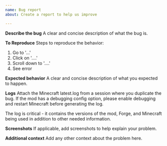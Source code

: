 ```yaml
---
name: Bug report
about: Create a report to help us improve

---
```


**Describe the bug**
A clear and concise description of what the bug is.

**To Reproduce**
Steps to reproduce the behavior:
1. Go to '...'
2. Click on '....'
3. Scroll down to '....'
4. See error

**Expected behavior**
A clear and concise description of what you expected to happen.

**Logs**
Attach the Minecraft latest.log from a session where you duplicate the bug.  If the mod has a debugging config option, please enable debugging and restart Minecraft before generating the log.  

The log is critical - it contains the versions of the mod, Forge, and Minecraft being used in addition to other needed information.

**Screenshots**
If applicable, add screenshots to help explain your problem.

**Additional context**
Add any other context about the problem here.

